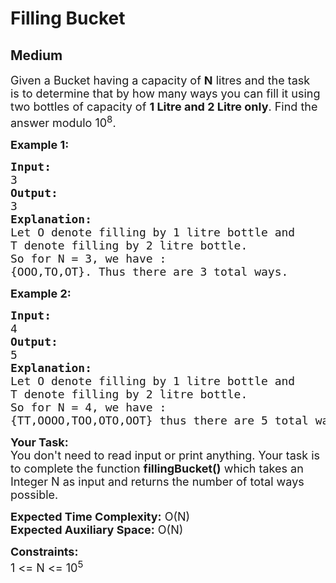 # Filling Bucket
## Medium
<div class="problems_problem_content__Xm_eO" style="user-select: auto;"><p style="user-select: auto;"><span style="font-size: 18px; user-select: auto;">Given a Bucket&nbsp;having a capacity of&nbsp;<strong style="user-select: auto;">N</strong>&nbsp;litres and the task is&nbsp;to determine that by how many ways you can fill it using two bottles&nbsp;of capacity of&nbsp;<strong style="user-select: auto;">1 Litre and 2 Litre only</strong>. Find the answer modulo 10<sup style="user-select: auto;">8</sup>.</span></p>

<p style="user-select: auto;"><span style="font-size: 18px; user-select: auto;"><strong style="user-select: auto;">Example 1:</strong></span></p>

<pre style="position: relative; user-select: auto;"><span style="font-size: 18px; user-select: auto;"><strong style="user-select: auto;">Input:</strong>
3
<strong style="user-select: auto;">Output:</strong>
3 </span>
<span style="font-size: 18px; user-select: auto;"><strong style="user-select: auto;">Explanation:</strong>
Let O denote filling by 1 litre bottle and
T denote filling by 2 litre bottle.
So for N = 3, we have :
{OOO,TO,OT}. Thus there are 3 total ways.</span><div class="open_grepper_editor" title="Edit &amp; Save To Grepper" style="user-select: auto;"></div></pre>

<p style="user-select: auto;"><span style="font-size: 18px; user-select: auto;"><strong style="user-select: auto;">Example 2:</strong></span></p>

<pre style="position: relative; user-select: auto;"><span style="font-size: 18px; user-select: auto;"><strong style="user-select: auto;">Input:</strong>
4
<strong style="user-select: auto;">Output:</strong>
5 </span>
<span style="font-size: 18px; user-select: auto;"><strong style="user-select: auto;">Explanation:</strong>
Let O denote filling by 1 litre bottle and
T denote filling by 2 litre bottle.
So for N = 4, we have :
{TT,OOOO,TOO,OTO,OOT} thus there are 5 total ways.</span>
<div class="open_grepper_editor" title="Edit &amp; Save To Grepper" style="user-select: auto;"></div></pre>

<p style="user-select: auto;"><span style="font-size: 18px; user-select: auto;"><strong style="user-select: auto;">Your Task:</strong><br style="user-select: auto;">
You don't need to read input or print anything. Your task is to complete the function <strong style="user-select: auto;">fillingBucket()</strong> which takes an Integer N as input and returns the number of total ways possible.</span></p>

<p style="user-select: auto;"><span style="font-size: 18px; user-select: auto;"><strong style="user-select: auto;">Expected Time Complexity:</strong> O(N)<br style="user-select: auto;">
<strong style="user-select: auto;">Expected Auxiliary Space:</strong> O(N)</span></p>

<p style="user-select: auto;"><span style="font-size: 18px; user-select: auto;"><strong style="user-select: auto;">Constraints:</strong></span><br style="user-select: auto;">
<span style="font-size: 18px; user-select: auto;">1 &lt;= N &lt;= 10<sup style="user-select: auto;">5</sup></span></p>
</div>